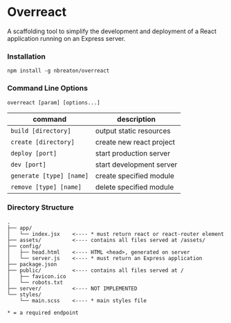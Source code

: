# Overreact

A scaffolding tool to simplify the development and deployment of a React application running on an Express server.

### Installation

`npm install -g nbreaton/overreact`

### Command Line Options

```
overreact [param] [options...]
```

| command                       | description                         |
|-------------------------------|-------------------------------------|
| `build [directory]`           | output static resources             |
| `create [directory]`          | create new react project            |
| `deploy [port]`               | start production server             |
| `dev [port]`                  | start development server            |
| `generate [type] [name]`      | create specified module             |
| `remove [type] [name]`        | delete specified module             |


### Directory Structure

```
.
├── app/
│   └── index.jsx    <---- * must return react or react-router element
├── assets/          <---- contains all files served at /assets/
├── config/
│   ├── head.html    <---- HTML <head>, generated on server
│   └── server.js    <---- * must return an Express application
├── package.json     
├── public/          <---- contains all files served at /
│   ├── favicon.ico
│   └── robots.txt      
├── server/          <---- NOT IMPLEMENTED
└── styles/   
    └── main.scss    <---- * main styles file

* = a required endpoint
```
